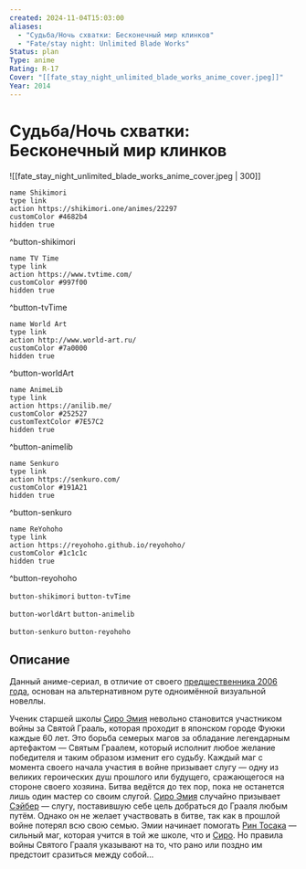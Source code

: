 ```yaml
---
created: 2024-11-04T15:03:00
aliases:
  - "Судьба/Ночь схватки: Бесконечный мир клинков"
  - "Fate/stay night: Unlimited Blade Works"
Status: plan
Type: anime
Rating: R-17
Cover: "[[fate_stay_night_unlimited_blade_works_anime_cover.jpeg]]"
Year: 2014
---
```


# Судьба/Ночь схватки: Бесконечный мир клинков

![[fate_stay_night_unlimited_blade_works_anime_cover.jpeg | 300]]

```button
name Shikimori
type link
action https://shikimori.one/animes/22297
customColor #4682b4
hidden true
```
^button-shikimori

```button
name TV Time
type link
action https://www.tvtime.com/
customColor #997f00
hidden true
```
^button-tvTime

```button
name World Art
type link
action http://www.world-art.ru/
customColor #7a0000
hidden true
```
^button-worldArt

```button
name AnimeLib
type link
action https://anilib.me/
customColor #252527
customTextColor #7E57C2
hidden true
```
^button-animelib

```button
name Senkuro
type link
action https://senkuro.com/
customColor #191A21
hidden true
```
^button-senkuro

```button
name ReYohoho
type link
action https://reyohoho.github.io/reyohoho/
customColor #1c1c1c
hidden true
```
^button-reyohoho

`button-shikimori` `button-tvTime`

`button-worldArt` `button-animelib`

`button-senkuro` `button-reyohoho`

## Описание

Данный аниме-сериал, в отличие от своего [предшественника 2006 года](https://shikimori.one/animes/z356-fate-stay-night), основан на альтернативном руте одноимённой визуальной новеллы.

Ученик старшей школы [Сиро Эмия](https://shikimori.one/characters/496-shirou-emiya) невольно становится участником войны за Святой Грааль, которая проходит в японском городе Фуюки каждые 60 лет. Это борьба семерых магов за обладание легендарным артефактом — Святым Граалем, который исполнит любое желание победителя и таким образом изменит его судьбу. Каждый маг с момента своего начала участия в войне призывает слугу — одну из великих героических душ прошлого или будущего, сражающегося на стороне своего хозяина. Битва ведётся до тех пор, пока не останется лишь один мастер со своим слугой. [Сиро Эмия](https://shikimori.one/characters/496-shirou-emiya) случайно призывает [Сэйбер](https://shikimori.one/characters/497-saber) — слугу, поставившую себе цель добраться до Грааля любым путём. Однако он не желает участвовать в битве, так как в прошлой войне потерял всю свою семью. Эмии начинает помогать [Рин Тосака](https://shikimori.one/characters/498-rin-toosaka) — сильный маг, которая учится в той же школе, что и [Сиро](https://shikimori.one/characters/496-shirou-emiya). Но правила войны Святого Грааля указывают на то, что рано или поздно им предстоит сразиться между собой...
